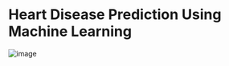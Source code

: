 # Heart Disease Prediction Using Machine Learning

![image](https://github.com/Tan12d/Heart_Disease_Prediction_using_Machine_Learning/assets/100254217/23f174ea-2456-4d9e-b04d-12f35c50c955)

